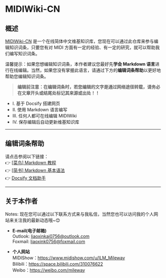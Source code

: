 # MIDIWiki-CN
## 概述
[MIDIWiki-CN](#) 是一个在线简体中文维基知识库，您现在可以通过此仓库来参与编辑知识词条，只要您有对 MIDI 方面有一定的经验、有一定的研究，就可以帮助我们编写知识词条。

温馨提示：如果您想编辑知识词条，本作者建议您最好先**学会 Markdown 语言**进行在线编辑。当然，如果您没有掌握此语言，请通过下方的**编辑词条帮助**以更好地帮助您编辑知识词条。


> **编辑前注意：在编辑词条时，若您编辑的文字是通过网络途径转载，请务必在文章开头或结尾处标记其来源或出处！！**

- Ⅰ. 基于 Docsify 搭建网页
- Ⅱ. 使用 Markdown 语言编写
- Ⅲ. 任何人都可在线编辑 MIDIWiki
- Ⅳ. 保存编辑后自动更新维基知识库

---
## 编辑词条帮助

请点击参阅以下链接：<br>
👉 [[菜鸟] Markdown 教程](https://www.runoob.com/markdown/md-tutorial.html)<br>
👉 [[简书] Markdown 基本语法](https://www.jianshu.com/p/191d1e21f7ed)<br>
👉 [Docsify 文档助手](https://docsify.js.org/#/zh-cn/helpers)

---
## 关于本作者
Notes: 现在您可以通过以下联系方式来与我私信，当然您也可以访问我的个人网站来关注我的最新动态哦~😊
- **E-mail(电子邮箱)**<br>
Outlook: [liaoxinkai0756@outlook.com](mailto:liaoxinkai0756@outlook.com)<br>
Foxmail: [liaoxink0756@foxmail.com](mailto:liaoxink0756@foxmail.com)

- **个人网站** <br>
MIDIShow：https://www.midishow.com/u/ILM_Mileway<br>
Bilibili：https://space.bilibili.com/310076622<br>
Weibo：https://weibo.com/mileway

